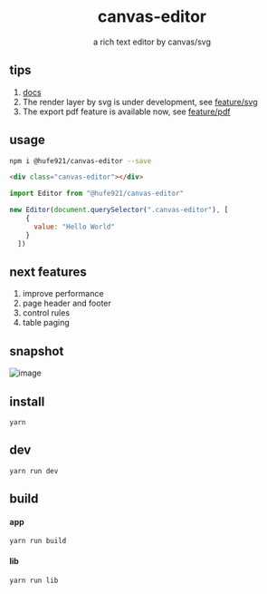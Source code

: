 <h1 align="center">canvas-editor</h1>

<p align="center"> a rich text editor by canvas/svg</p>

## tips

1. [docs](https://hufe.club/canvas-editor-docs/)
2. The render layer by svg is under development, see [feature/svg](https://github.com/Hufe921/canvas-editor/tree/feature/svg)
3. The export pdf feature is available now, see [feature/pdf](https://github.com/Hufe921/canvas-editor/tree/feature/pdf)

## usage

```bash
npm i @hufe921/canvas-editor --save
```
```html
<div class="canvas-editor"></div>
```
```javascript
import Editor from "@hufe921/canvas-editor"

new Editor(document.querySelector(".canvas-editor"), [
    {
      value: "Hello World"
    }
  ])
```

## next features

1. improve performance
2. page header and footer
3. control rules
4. table paging

## snapshot
![image](https://github.com/Hufe921/canvas-editor/blob/feature/header/src/assets/snapshots/header_v0.9.22.png)

## install

`yarn`

## dev

`yarn run dev`

## build

#### app
`yarn run build`

#### lib
`yarn run lib`